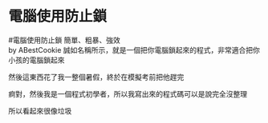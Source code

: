 # 電腦使用防止鎖
#電腦使用防止鎖 簡單、粗暴、強效   
                       by ABestCookie
誠如名稱所示，就是一個把你電腦鎖起來的程式，非常適合把你小孩的電腦鎖起來

然後這東西花了我一整個暑假，終於在模擬考前把他趕完

痾對，然後我是一個程式初學者，所以我寫出來的程式碼可以是說完全沒整理

所以看起來很像垃圾
